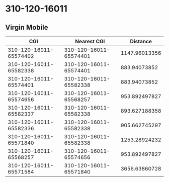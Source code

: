 # 310-120-16011
## Virgin Mobile


| CGI | Nearest CGI | Distance |
|-----|-------------|----------|
| 310-120-16011-65574402 | 310-120-16011-65574401 | 1147.96013356 |
| 310-120-16011-65582338 | 310-120-16011-65574401 | 883.94073852 |
| 310-120-16011-65574401 | 310-120-16011-65582338 | 883.94073852 |
| 310-120-16011-65574656 | 310-120-16011-65568257 | 953.892497827 |
| 310-120-16011-65582337 | 310-120-16011-65582338 | 893.627188358 |
| 310-120-16011-65582336 | 310-120-16011-65582338 | 905.662745297 |
| 310-120-16011-65571840 | 310-120-16011-65582338 | 1253.28924232 |
| 310-120-16011-65568257 | 310-120-16011-65574656 | 953.892497827 |
| 310-120-16011-65571584 | 310-120-16011-65571840 | 3656.63860728 |
